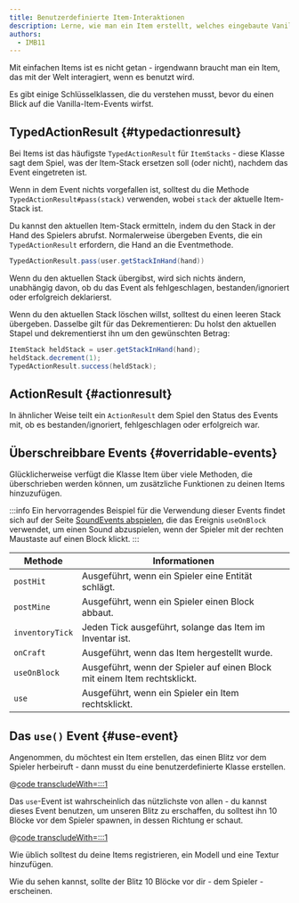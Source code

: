 ```yaml
---
title: Benutzerdefinierte Item-Interaktionen
description: Lerne, wie man ein Item erstellt, welches eingebaute Vanilla Events nutzt.
authors:
  - IMB11
---
```


Mit einfachen Items ist es nicht getan - irgendwann braucht man ein Item, das mit der Welt interagiert, wenn es benutzt wird.

Es gibt einige Schlüsselklassen, die du verstehen musst, bevor du einen Blick auf die Vanilla-Item-Events wirfst.

## TypedActionResult {#typedactionresult}

Bei Items ist das häufigste `TypedActionResult` für `ItemStacks` - diese Klasse sagt dem Spiel, was der Item-Stack ersetzen soll (oder nicht), nachdem das Event eingetreten ist.

Wenn in dem Event nichts vorgefallen ist, solltest du die Methode `TypedActionResult#pass(stack)` verwenden, wobei `stack` der aktuelle Item-Stack ist.

Du kannst den aktuellen Item-Stack ermitteln, indem du den Stack in der Hand des Spielers abrufst. Normalerweise übergeben Events, die ein `TypedActionResult` erfordern, die Hand an die Eventmethode.

```java
TypedActionResult.pass(user.getStackInHand(hand))
```

Wenn du den aktuellen Stack übergibst, wird sich nichts ändern, unabhängig davon, ob du das Event als fehlgeschlagen, bestanden/ignoriert oder erfolgreich deklarierst.

Wenn du den aktuellen Stack löschen willst, solltest du einen leeren Stack übergeben. Dasselbe gilt für das Dekrementieren: Du holst den aktuellen Stapel und dekrementierst ihn um den gewünschten Betrag:

```java
ItemStack heldStack = user.getStackInHand(hand);
heldStack.decrement(1);
TypedActionResult.success(heldStack);
```

## ActionResult {#actionresult}

In ähnlicher Weise teilt ein `ActionResult` dem Spiel den Status des Events mit, ob es bestanden/ignoriert, fehlgeschlagen oder erfolgreich war.

## Überschreibbare Events {#overridable-events}

Glücklicherweise verfügt die Klasse Item über viele Methoden, die überschrieben werden können, um zusätzliche Funktionen zu deinen Items hinzuzufügen.

:::info
Ein hervorragendes Beispiel für die Verwendung dieser Events findet sich auf der Seite [SoundEvents abspielen](../sounds/using-sounds), die das Ereignis `useOnBlock` verwendet, um einen Sound abzuspielen, wenn der Spieler mit der rechten Maustaste auf einen Block klickt.
:::

| Methode         | Informationen                                                                             |
| --------------- | ----------------------------------------------------------------------------------------- |
| `postHit`       | Ausgeführt, wenn ein Spieler eine Entität schlägt.                        |
| `postMine`      | Ausgeführt, wenn ein Spieler einen Block abbaut.                          |
| `inventoryTick` | Jeden Tick ausgeführt, solange das Item im Inventar ist.                  |
| `onCraft`       | Ausgeführt, wenn das Item hergestellt wurde.                              |
| `useOnBlock`    | Ausgeführt, wenn der Spieler auf einen Block mit einem Item rechtsklickt. |
| `use`           | Ausgeführt, wenn ein Spieler ein Item rechtsklickt.                       |

## Das `use()` Event {#use-event}

Angenommen, du möchtest ein Item erstellen, das einen Blitz vor dem Spieler herbeiruft - dann musst du eine benutzerdefinierte Klasse erstellen.

@[code transcludeWith=:::1](@/reference/1.21/src/main/java/com/example/docs/item/custom/LightningStick.java)

Das `use`-Event ist wahrscheinlich das nützlichste von allen - du kannst dieses Event benutzen, um unseren Blitz zu erschaffen, du solltest ihn 10 Blöcke vor dem Spieler spawnen, in dessen Richtung er schaut.

@[code transcludeWith=:::1](@/reference/1.21/src/main/java/com/example/docs/item/custom/LightningStick.java)

Wie üblich solltest du deine Items registrieren, ein Modell und eine Textur hinzufügen.

Wie du sehen kannst, sollte der Blitz 10 Blöcke vor dir - dem Spieler - erscheinen.

<VideoPlayer src="/assets/develop/items/custom_items_0.webm" title="Using the Lightning Stick" />
